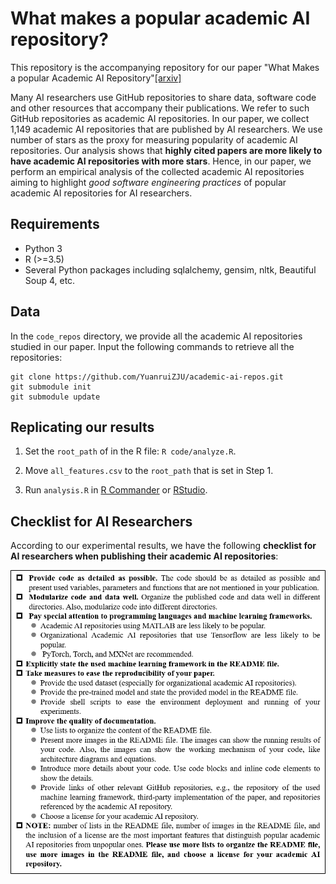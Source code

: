 # What makes a popular academic AI repository?
This repository is the accompanying repository for our paper "What Makes a popular Academic AI Repository"[[arxiv]](https://arxiv.org/abs/2010.02472)

Many AI researchers use GitHub repositories to share data, software code and other resources that accompany their publications. 
We refer to such GitHub repositories as academic AI repositories. 
In our paper, we collect 1,149 academic AI repositories that are published by AI researchers.
We use number of stars as the proxy for measuring popularity of academic AI repositories.
Our analysis shows that **highly cited papers are more likely to have academic AI repositories with more stars**.
Hence, in our paper, we perform an empirical analysis of the collected academic AI repositories aiming to highlight *good software engineering practices* of popular academic AI repositories for AI researchers.


## Requirements
* Python 3
* R (>=3.5)
* Several Python packages including sqlalchemy, gensim, nltk, Beautiful Soup 4, etc. 

## Data
In the `code_repos` directory, we provide all the academic AI repositories studied in our paper. Input the following commands to retrieve all the repositories:

```
git clone https://github.com/YuanruiZJU/academic-ai-repos.git
git submodule init
git submodule update
```

## Replicating our results

1. Set the `root_path` of in the R file: `R code/analyze.R`.

2. Move `all_features.csv` to the `root_path` that is set in Step 1.

3. Run `analysis.R` in [R Commander](https://socialsciences.mcmaster.ca/jfox/Misc/Rcmdr/) or [RStudio](https://rstudio.com/).

## Checklist for AI Researchers

According to our experimental results, we have the following **checklist for AI researchers when publishing their academic AI repositories**:

![avatar](pictures/checklist.png)
